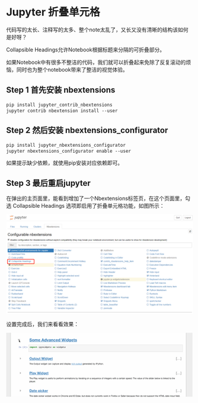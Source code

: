 # Jupyter 折叠单元格

代码写的太长、注释写的太多、整个note太乱了，又长又没有清晰的结构该如何是好呀？

Collapsible Headings允许Notebook根据标题来分隔的可折叠部分。

如果Notebook中有很多不整洁的代码，我们就可以折叠起来免除了反复滚动的烦恼，同时也为整个notebook带来了整洁的视觉体验。

## Step 1 首先安装 nbextensions

```
pip install jupyter_contrib_nbextensions
jupyter contrib nbextension install --user
```

## Step 2 然后安装 nbextensions_configurator
```
pip install jupyter_nbextensions_configurator
jupyter nbextensions_configurator enable --user
```

如果提示缺少依赖，就使用pip安装对应依赖即可。

## Step 3 最后重启jupyter

在弹出的主页面里，能看到增加了一个Nbextensions标签页，在这个页面里，勾选 Collapsible Headings 选项即启用了折叠单元格功能，如图所示：

![](https://github.com/Hourout/Jupyter-Extra-Features/blob/master/image/Collapsible_Headings1.png)

设置完成后，我们来看看效果：

![](https://github.com/Hourout/Jupyter-Extra-Features/blob/master/image/Collapsible_Headings2.gif)
